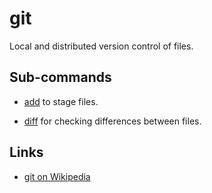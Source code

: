 # git

Local and distributed version control of files.


## Sub-commands

- [add](./add/) to stage files.

- [diff](./diff/) for checking differences between files.


## Links

- [git on Wikipedia](https://en.wikipedia.org/wiki/Git_%28software%29)
